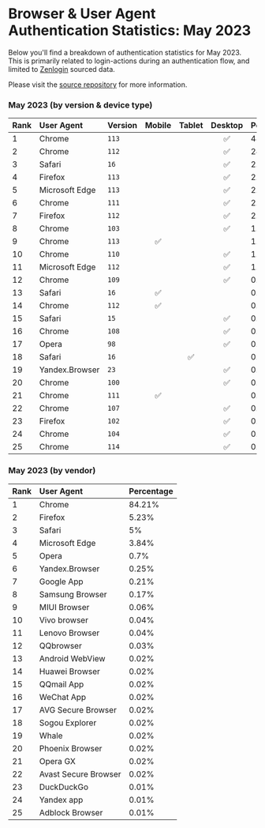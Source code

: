 # Browser & User Agent Authentication Statistics: May 2023

Below you'll find a breakdown of authentication statistics for
May 2023. This is primarily related to login-actions during an
authentication flow, and limited to <a href="https://zenlogin.co"/>Zenlogin</a>
sourced data.

Please visit the
<a href="https://github.com/zenlogin/browser-user-agent-authentication-statistics">source repository</a>
for more information.

### May 2023 (by version & device type)
| Rank | User Agent | Version | Mobile | Tablet | Desktop | Percentage |
| :--- | :--- | :--- | :---: | :---: | :---: | :--- |
| 1 | Chrome | `113` | | | ✅ | 48.55% |
| 2 | Chrome | `112` | | | ✅ | 24.79% |
| 3 | Safari | `16` | | | ✅ | 2.71% |
| 4 | Firefox | `113` | | | ✅ | 2.66% |
| 5 | Microsoft Edge | `113` | | | ✅ | 2.55% |
| 6 | Chrome | `111` | | | ✅ | 2.48% |
| 7 | Firefox | `112` | | | ✅ | 2.11% |
| 8 | Chrome | `103` | | | ✅ | 1.36% |
| 9 | Chrome | `113` | ✅ | | | 1.35% |
| 10 | Chrome | `110` | | | ✅ | 1.32% |
| 11 | Microsoft Edge | `112` | | | ✅ | 1.1% |
| 12 | Chrome | `109` | | | ✅ | 0.9% |
| 13 | Safari | `16` | ✅ | | | 0.87% |
| 14 | Chrome | `112` | ✅ | | | 0.7% |
| 15 | Safari | `15` | | | ✅ | 0.64% |
| 16 | Chrome | `108` | | | ✅ | 0.6% |
| 17 | Opera | `98` | | | ✅ | 0.49% |
| 18 | Safari | `16` | | ✅ | | 0.41% |
| 19 | Yandex.Browser | `23` | | | ✅ | 0.24% |
| 20 | Chrome | `100` | | | ✅ | 0.22% |
| 21 | Chrome | `111` | ✅ | | | 0.17% |
| 22 | Chrome | `107` | | | ✅ | 0.16% |
| 23 | Firefox | `102` | | | ✅ | 0.15% |
| 24 | Chrome | `104` | | | ✅ | 0.15% |
| 25 | Chrome | `114` | | | ✅ | 0.15% |

### May 2023 (by vendor)
| Rank | User Agent | Percentage |
| :--- | :--- | :--- |
| 1 | Chrome | 84.21% |
| 2 | Firefox | 5.23% |
| 3 | Safari | 5% |
| 4 | Microsoft Edge | 3.84% |
| 5 | Opera | 0.7% |
| 6 | Yandex.Browser | 0.25% |
| 7 | Google App | 0.21% |
| 8 | Samsung Browser | 0.17% |
| 9 | MIUI Browser | 0.06% |
| 10 | Vivo browser | 0.04% |
| 11 | Lenovo Browser | 0.04% |
| 12 | QQbrowser | 0.03% |
| 13 | Android WebView | 0.02% |
| 14 | Huawei Browser | 0.02% |
| 15 | QQmail App | 0.02% |
| 16 | WeChat App | 0.02% |
| 17 | AVG Secure Browser | 0.02% |
| 18 | Sogou Explorer | 0.02% |
| 19 | Whale | 0.02% |
| 20 | Phoenix Browser | 0.02% |
| 21 | Opera GX | 0.02% |
| 22 | Avast Secure Browser | 0.02% |
| 23 | DuckDuckGo | 0.01% |
| 24 | Yandex app | 0.01% |
| 25 | Adblock Browser | 0.01% |
